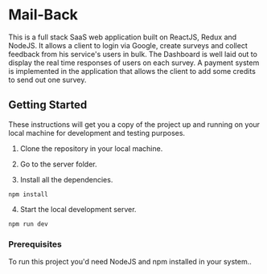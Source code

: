 # Mail-Back

This is a full stack SaaS web application built on ReactJS, Redux and NodeJS. It allows a client to login via Google, create surveys and collect feedback from his service's users in bulk. The Dashboard is well laid out to display the real time responses of users on each survey. A payment system is implemented in the application that allows the client to add some credits to send out one survey.

## Getting Started

These instructions will get you a copy of the project up and running on your local machine for development and testing purposes.

1) Clone the repository in your local machine.

2) Go to the server folder.

3) Install all the dependencies.

```
npm install
```

4) Start the local development server.

```
npm run dev
```

### Prerequisites

To run this project you'd need NodeJS and npm installed in your system..
